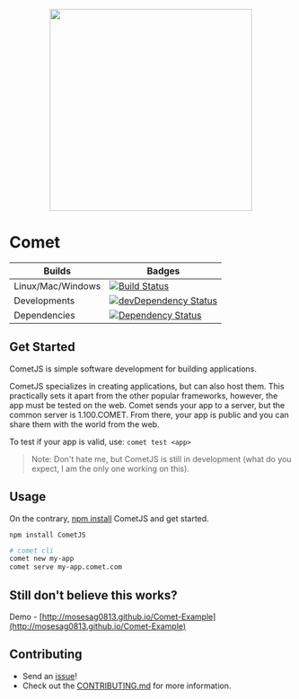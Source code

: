 <p align="center">
<a href="http://www.comet-dev.com">
<img src="http://nebula.wsimg.com/bd4eb81da0db5a7ebdf585ca67c19549?AccessKeyId=6AF0847A48BE134CF5A5&disposition=0&alloworigin=1" width="360">
</a>
</p>

# Comet

 Builds | Badges
---------- | ----------
Linux/Mac/Windows |[![Build Status](https://travis-ci.org/comet-dev/CometJS.svg?branch=master)](https://travis-ci.org/comet-dev/CometJS) 
 Developments |[![devDependency Status](https://david-dm.org/comet-dev/CometJS/dev-status.svg)](https://david-dm.org/comet-dev/CometJS#info=devDependencies)
  Dependencies|[![Dependency Status](https://david-dm.org/comet-dev/CometJS.svg)](https://david-dm.org/comet-dev/CometJS)
## Get Started

CometJS is simple software development for building applications.

CometJS specializes in creating applications, but can also host them. This practically sets it apart from the other popular frameworks, however, the app must be tested on the web. Comet sends your app to a server, but the common server is 1.100.COMET. From there, your app is public and you can share them with the world from the web.

To test if your app is valid, use: ```comet test <app>```
> Note: Don't hate me, but CometJS is still in development (what do you expect, I am the only one working on this).

## Usage
On the contrary, [npm install](https://www.npmjs.com/package/CometJS) CometJS and get started.
```
npm install CometJS
```
```sh
# comet cli
comet new my-app
comet serve my-app.comet.com
```
## Still don't believe this works?

Demo - [http://mosesag0813.github.io/Comet-Example](http://mosesag0813.github.io/Comet-Example) 
## Contributing
- Send an [issue](https://github.com/comet-dev/CometJS/issues)!
- Check out the [CONTRIBUTING.md](https://github.com/comet-dev/CometJS/blob/master/CONTRIBUTING.md) for more information.


